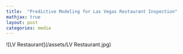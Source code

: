```yaml
---
title:  "Predictive Modeling for Las Vegas Restaurant Inspection"
mathjax: true
layout: post
categories: media
---
```


![LV Restaurant](/assets/LV Restaurant.jpg)
